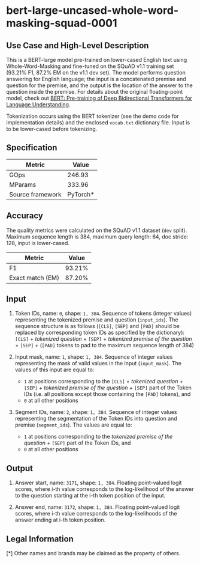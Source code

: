 # bert-large-uncased-whole-word-masking-squad-0001

## Use Case and High-Level Description

This is a BERT-large model pre-trained on lower-cased English text using Whole-Word-Masking and fine-tuned on the SQuAD v1.1 training set (93.21% F1, 87.2% EM on the v1.1 dev set). The model performs question answering for English language; the input is a concatenated premise and question for the premise, and the output is the location of the answer to the question inside the premise. For details about the original floating-point model, check out [BERT: Pre-training of Deep Bidirectional Transformers for Language Understanding](https://arxiv.org/abs/1810.04805).

Tokenization occurs using the BERT tokenizer (see the demo code for implementation details) and the enclosed `vocab.txt` dictionary file. Input is to be lower-cased before tokenizing.

## Specification

| Metric            | Value                 |
|-------------------|-----------------------|
| GOps              | 246.93                |
| MParams           | 333.96                |
| Source framework  | PyTorch\*             |

## Accuracy

The quality metrics were calculated on the SQuAD v1.1 dataset (`dev` split). Maximum sequence length is 384, maximum query length: 64, doc stride: 128, input is lower-cased.

| Metric                    | Value         |
|---------------------------|---------------|
| F1                        |        93.21% |
| Exact match (EM)          |        87.20% |

## Input

1. Token IDs, name: `0`, shape: `1, 384`.
Sequence of tokens (integer values) representing the tokenized premise and question (`input_ids`). The sequence structure is as follows (`[CLS]`, `[SEP]` and `[PAD]` should be replaced by corresponding token IDs as specified by the dictionary):
`[CLS]` + *tokenized question* + `[SEP]` + *tokenized premise of the question* + `[SEP]` + (`[PAD]` tokens to pad to the maximum sequence length of 384)

2. Input mask, name: `1`, shape: `1, 384`.
Sequence of integer values representing the mask of valid values in the input (`input_mask`). The values of this input are equal to:
    * `1` at positions corresponding to the `[CLS]` + *tokenized question* + `[SEP]` + *tokenized premise of the question* + `[SEP]` part of the Token IDs (i.e. all positions except those containing the `[PAD]` tokens), and
    * `0` at all other positions

3. Segment IDs, name: `2`, shape: `1, 384`.
Sequence of integer values representing the segmentation of the Token IDs into question and premise (`segment_ids`). The values are equal to:
    * `1` at positions corresponding to the *tokenized premise of the question* + `[SEP]` part of the Token IDs, and
    * `0` at all other positions

## Output

1. Answer start, name: `3171`, shape: `1, 384`.
Floating point-valued logit scores, where i-th value corresponds to the log-likelihood of the answer to the question starting at the i-th token position of the input.

2. Answer end, name: `3172`, shape: `1, 384`.
Floating point-valued logit scores, where i-th value corresponds to the log-likelihoods of the answer ending at i-th token position.

## Legal Information

[*] Other names and brands may be claimed as the property of others.
